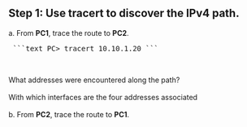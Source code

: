 ## Step 1: Use tracert to discover the IPv4 path.
a. From **PC1**, trace the route to **PC2**.<br>
<pre> ```text PC> tracert 10.10.1.20 ``` </pre><br>
What addresses were encountered along the path?<br><br>
With which interfaces are the four addresses associated<br><br>
b. From **PC2**, trace the route to **PC1**. 
